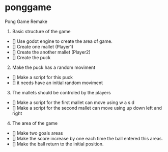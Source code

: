 # ponggame
Pong Game Remake

1) Basic structure of the game

- [] Use godot engine to create the area of game.
- [] Create one mallet (Player1)
- [] Create the another mallet (Player2)
- [] Create the puck

2) Make the puck has a random moviment

- [] Make a script for this puck
- [] it needs have an initial random moviment

3) The mallets should be controled by the players

- [] Make a script for the first mallet can move using w a s d
- [] Make a script for the second mallet can move using up down left and right

4) The area of the game

- [] Make two goals areas
- [] Make the score increase by one each time the ball entered this areas.
- [] Make the ball return to the initial position.

